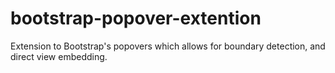 bootstrap-popover-extention
===========================

Extension to Bootstrap's popovers which allows for boundary detection, and direct view embedding.